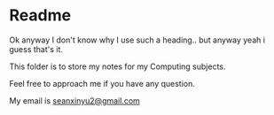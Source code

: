 # Readme

Ok anyway I don't know why I use such a heading.. but anyway yeah i guess that's it.

This folder is to store my notes for my Computing subjects.

Feel free to approach me if you have any question.

My email is seanxinyu2@gmail.com